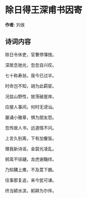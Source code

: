 # 除日得王深甫书因寄

**作者**: 刘攽

## 诗词内容

除日令休吏，官曹停簿按。

深居念驰光，忽忽自兴叹。

七十称寿翁，我今已过半。

时命岂不知，胡为此羁宦。

况兹山野性，放荡破崖岸。

应接人事间，何时无谤讪。

屡诵小雅章，惧为朋友怨。

忽传故人书，远道情不问。

上言久别离，下有加餐饭。

赠我新诗谣，金碧光凌乱。

鹓鸾不铩翮，龙虎谢鞿绊。

乃知鞲上鹰，不及蒿下鷃。

往事那复追，来今犹可谏。

终当颍水滨，躬耕为尔伴。

